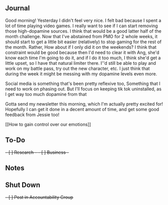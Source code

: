 ## Journal
Good morning! Yesterday I didn't feel very nice. I felt bad because I spent a lot of time playing video games. I really want to see if I can start removing those high-dopamine sources. I think that would be a good latter half of the month challenge. Now that I've abstained from PMO for 2 whole weeks, it should start to get a little bit easier (relatively) to stop gaming for the rest of the month. Rather, How about if I only did it on the weekends? I think that constraint would be good because then I'd need to clear it with Ang, she'd know each time I'm going to do it, and if I do it too much, I think she'd get a little upset, so I have that natural limiter there. I''d still be able to play and work on my battle pass, try out the new character, etc. I just think that during the week it might be messing with my dopamine levels even more. 

Social media is something that's been pretty reflexive too, Something that I need to work on phasing out. But I'll focus on keeping tik tok uninstalled, as I get way too much dopamine from that 

Gotta send my newsletter this morning, which I'm actually pretty excited for! Hopefully I can get it done in a decent amount of time, and get some good feedback from Jessie too!


[[How to gain control over our emotions]]

## To-Do
<del>- [ ] Research - </del>
<del>- [ ] Business - </del>


## Notes


## Shut Down
<del>- [ ] Post in Accountability Group</del>